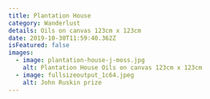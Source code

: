 ```yaml
---
title: Plantation House
category: Wanderlust
details: Oils on canvas 123cm x 123cm
date: 2019-10-30T11:59:40.362Z
isFeatured: false
images:
  - image: plantation-house-j-moss.jpg
    alt: Plantation House Oils on canvas 123cm x 123cm
  - image: fullsizeoutput_1c64.jpeg
    alt: John Ruskin prize
---
```

